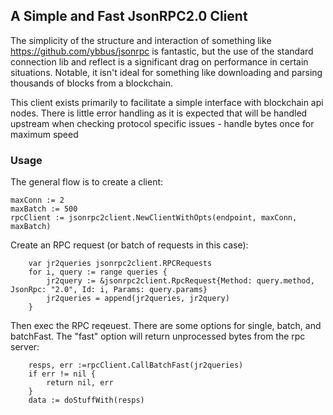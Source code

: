 ## A Simple and Fast JsonRPC2.0 Client

The simplicity of the structure and interaction of something like https://github.com/ybbus/jsonrpc is fantastic, but the use of the standard connection lib and reflect is a significant drag on performance in certain situations. Notable, it isn't ideal for something like downloading and parsing thousands of blocks from a blockchain.

This client exists primarily to facilitate a simple interface with blockchain api nodes. There is little error handling as it is expected that will be handled upstream when checking protocol specific issues - handle bytes once for maximum speed

### Usage

The general flow is to create a client:
```
maxConn := 2
maxBatch := 500
rpcClient := jsonrpc2client.NewClientWithOpts(endpoint, maxConn, maxBatch)
```

Create an RPC request (or batch of requests in this case):
```
    var jr2queries jsonrpc2client.RPCRequests
    for i, query := range queries {
        jr2query := &jsonrpc2client.RpcRequest{Method: query.method, JsonRpc: "2.0", Id: i, Params: query.params}
        jr2queries = append(jr2queries, jr2query)
    }
```

Then exec the RPC reqeuest. There are some options for single, batch, and batchFast. The "fast" option will return unprocessed bytes from the rpc server:
```
    resps, err :=rpcClient.CallBatchFast(jr2queries)
    if err != nil {
        return nil, err
    }
    data := doStuffWith(resps)
```
